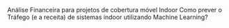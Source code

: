 Análise Financeira para projetos de cobertura móvel Indoor
Como prever o Tráfego (e a receita) de sistemas indoor utilizando Machine Learning?
